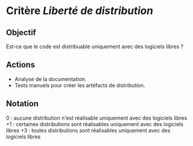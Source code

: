 # Critère *Liberté de distribution*

## Objectif
Est-ce que le code est distribuable uniquement avec des logiciels libres ? 

## Actions
- Analyse de la documentation.
- Tests manuels pour créer les artéfacts de distribution. 

## Notation
0 : aucune distribution n'est réalisable uniquement avec des logiciels libres
+1 : certaines distributions sont réalisables uniquement avec des logiciels libres
+3 : toutes distributions sont réalisables uniquement avec des logiciels libres